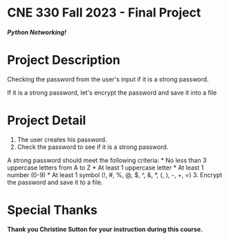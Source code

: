 # CNE 330 Fall 2023 - Final Project

##### Python Networking!

# Project Description
Checking the password from the user's input if it is a strong password.

If it is a strong password, let's encrypt the password and save it into a file

# Project Detail 

1. The user creates his password.
1. Check the password to see if it is a strong password.
 
 A strong password should meet the following criteria:
	* No less than 3 uppercase letters from A to Z
	* At least 1 uppercase letter
	* At least 1 number (0-9) 
	* At least 1 symbol (!, #, %, @, $, ^, &, *, (, ), -, +, =)
3.	Encrypt the password and save it to a file.


# Special Thanks

#### Thank you Christine Sutton for your instruction during this course.
